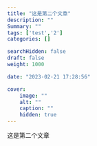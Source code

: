 ```yaml
---
title: "这是第二个文章"
description: ""
Summary: ""
tags: ['test','2']
categories: []

searchHidden: false
draft: false
weight: 1000

date: "2023-02-21 17:28:56"

cover:
    image: ""
    alt: ""
    caption: ""
    hidden: true
---
```


这是第二个文章
